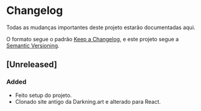 # Changelog

Todas as mudanças importantes deste projeto estarão documentadas aqui.

O formato segue o padrão [Keep a Changelog](https://keepachangelog.com/), e este projeto segue a [Semantic Versioning](https://semver.org/).

## [Unreleased]

### Added

- Feito setup do projeto.
- Clonado site antigo da Darkning.art e alterado para React.